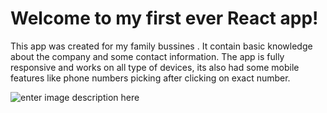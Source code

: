 # Welcome to my first ever React app!
This app was created for my family bussines . It contain basic knowledge about the company and some contact information. The app is fully responsive and works on all type of devices, its also had some mobile features like phone numbers picking after clicking on exact number.

![enter image description here](https://raw.githubusercontent.com/Kojot999/Kojot999/main/Mockup.png)
